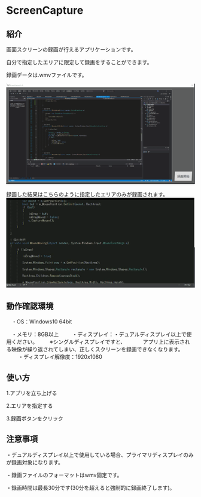 # ScreenCapture
## 紹介
画面スクリーンの録画が行えるアプリケーションです。

自分で指定したエリアに限定して録画をすることができます。

録画データは.wmvファイルです。

![gif](https://github.com/Elsammit/ScreenCapture/blob/master/Sample/AppImage.gif)

録画した結果はこちらのように指定したエリアのみが録画されます。
![gif](https://github.com/Elsammit/ScreenCapture/blob/master/Sample/Record.gif)

## 動作確認環境

　・OS：Windows10 64bit

　・メモリ：8GB以上
　
　・ディスプレイ：・デュアルディスプレイ以上で使用ください。
　　※シングルディスプレイですと、
　　　アプリ上に表示される映像が繰り返されてしまい、正しくスクリーンを録画できなくなります。
　
　・ディスプレイ解像度：1920x1080

## 使い方

1.アプリを立ち上げる

2.エリアを指定する

3.録画ボタンをクリック


## 注意事項
・デュアルディスプレイ以上で使用している場合、プライマリディスプレイのみが録画対象になります。

・録画ファイルのフォーマットはwmv固定です。

・録画時間は最長30分です(30分を超えると強制的に録画終了します)。
